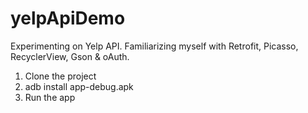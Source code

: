 # yelpApiDemo

Experimenting on Yelp API. Familiarizing myself with Retrofit, Picasso, RecyclerView, Gson & oAuth.

1. Clone the project
2. adb install app-debug.apk
3. Run the app

